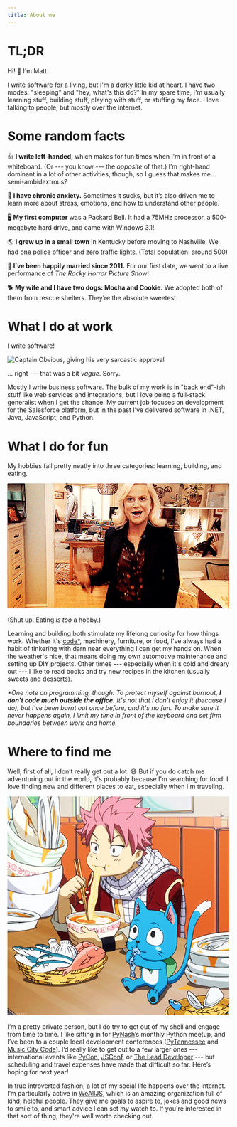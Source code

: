 ```yaml
---
title: About me
---
```


# TL;DR

Hi! 👋 I'm Matt.

I write software for a living, but I'm a dorky little kid at heart. I have two modes: "sleeping" and "hey, what's this do?" In my spare time, I'm usually learning stuff, building stuff, playing with stuff, or stuffing my face. I love talking to people, but mostly over the internet.

# Some random facts

👍 **I write left-handed**, which makes for fun times when I’m in front of a whiteboard. (Or --- you know --- the _opposite_ of that.) I’m right-hand dominant in a lot of other activities, though, so I guess that makes me… semi-ambidextrous?

😬 **I have chronic anxiety.** Sometimes it sucks, but it’s also driven me to learn more about stress, emotions, and how to understand other people.

🖥 **My first computer** was a Packard Bell. It had a 75MHz processor, a 500-megabyte hard drive, and came with Windows 3.1!

🌎 **I grew up in a small town** in Kentucky before moving to Nashville. We had one police officer and zero traffic lights. (Total population: around 500)

💍 **I’ve been happily married since 2011.** For our first date, we went to a live performance of _The Rocky Horror Picture Show_!

🐕 **My wife and I have two dogs: Mocha and Cookie.** We adopted both of them from rescue shelters. They’re the absolute sweetest.

# What I do at work

I write software!

![Captain Obvious, giving his very sarcastic approval](./captain-obvious.gif)

... right --- that was a bit _vague_. Sorry.

Mostly I write business software. The bulk of my work is in "back end"-ish stuff like web services and integrations, but I love being a full-stack generalist when I get the chance. My current job focuses on development for the Salesforce platform, but in the past I've delivered software in .NET, Java, JavaScript, and Python.

# What I do for fun

My hobbies fall pretty neatly into three categories: learning, building, and eating.

![Leslie Knope of "Parks and Recreation," doing her happy dance](./happy-leslie.gif)

(Shut up. Eating _is too_ a hobby.)

Learning and building both stimulate my lifelong curiosity for how things work. Whether it's <a href="#fun-disclaimer">code*</a>, machinery, furniture, or food, I've always had a habit of tinkering with darn near everything I can get my hands on. When the weather's nice, that means doing my own automotive maintenance and setting up DIY projects. Other times --- especially when it's cold and dreary out --- I like to read books and try new recipes in the kitchen (usually sweets and desserts).

_<a id="fun-disclaimer">*</a>One note on programming, though: To protect myself against burnout, **I don't code much outside the office.** It's not that I don't enjoy it (because I do), but I've been burnt out once before, and it's no fun. To make sure it never happens again, I limit my time in front of the keyboard and set firm boundaries between work and home._

# Where to find me

Well, first of all, I don’t really get out a lot. 😅 But if you do catch me adventuring out in the world, it's probably because I'm searching for food! I love finding new and different places to eat, especially when I'm traveling.

![Natsu and Happy from "Fairy Tail," eating a large meal](./natsu-eating.gif)

I’m a pretty private person, but I do try to get out of my shell and engage from time to time. I like sitting in for [PyNash](https://www.meetup.com/PyNash/)’s monthly Python meetup, and I’ve been to a couple local development conferences ([PyTennessee](https://www.pytennessee.org/) and [Music City Code](https://musiccitycode.com/)). I’d really like to get out to a few larger ones --- international events like [PyCon](https://us.pycon.org/), [JSConf](https://2019.jsconf.us/), or [The Lead Developer](https://theleaddeveloper.com/) --- but scheduling and travel expenses have made that difficult so far. Here’s hoping for next year!

In true introverted fashion, a lot of my social life happens over the internet. I’m particularly active in [WeAllJS](https://wealljs.org/), which is an amazing organization full of kind, helpful people. They give me goals to aspire to, jokes and good news to smile to, and smart advice I can set my watch to. If you're interested in that sort of thing, they're well worth checking out.
